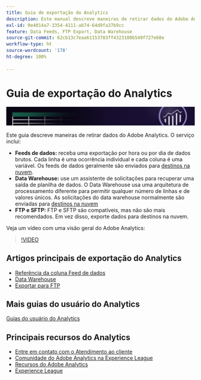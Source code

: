 ```yaml
---
title: Guia de exportação do Analytics
description: Este manual descreve maneiras de retirar dados do Adobe Analytics usando feeds de dados e o Data Warehouse.
exl-id: 0e4014a7-3354-4111-ab74-64d9fa37b9cc
feature: Data Feeds, FTP Export, Data Warehouse
source-git-commit: 62cb13c7eaa61153783ff4323180b549f727e68e
workflow-type: ht
source-wordcount: '178'
ht-degree: 100%

---
```


# Guia de exportação do Analytics

![Banner](../../assets/doc_banner_export.png)

Este guia descreve maneiras de retirar dados do Adobe Analytics. O serviço inclui:

* **Feeds de dados:** receba uma exportação por hora ou por dia de dados brutos. Cada linha é uma ocorrência individual e cada coluna é uma variável. Os feeds de dados geralmente são enviados para [destinos na nuvem](/help/export/analytics-data-feed/create-feed.md).
* **Data Warehouse:** use um assistente de solicitações para recuperar uma saída de planilha de dados. O Data Warehouse usa uma arquitetura de processamento diferente para permitir qualquer número de linhas e de valores únicos. As solicitações do data warehouse normalmente são enviadas para [destinos na nuvem](/help/export/data-warehouse/create-request/dw-request-report-destinations.md)
* **FTP e SFTP:** FTP e SFTP são compatíveis, mas não são mais recomendados. Em vez disso, exporte dados para destinos na nuvem.

Veja um vídeo com uma visão geral do Adobe Analytics:

>[!VIDEO](https://video.tv.adobe.com/v/27429/?quality=12)

## Artigos principais de exportação do Analytics

* [Referência da coluna Feed de dados](/help/export/analytics-data-feed/c-df-contents/datafeeds-reference.md)
* [Data Warehouse](data-warehouse/data-warehouse.md)
* [Exportar para FTP](ftp-and-sftp/ftp-overview.md)

## Mais guias do usuário do Analytics

[Guias do usuário do Analytics](https://experienceleague.adobe.com/docs/analytics.html?lang=pt-BR)

## Principais recursos do Analytics

* [Entre em contato com o Atendimento ao cliente](https://experienceleague.adobe.com/?support-solution=Analytics&amp;lang=pt-BR#support)
* [Comunidade do Adobe Analytics na Experience League](https://experienceleaguecommunities.adobe.com/t5/adobe-analytics/ct-p/adobe-analytics-community?profile.language=pt)
* [Recursos do Adobe Analytics](https://experienceleaguecommunities.adobe.com/t5/adobe-analytics-discussions/adobe-analytics-resources/m-p/276666?profile.language=pt)
* [Experience League](https://experienceleague.adobe.com/pt-br)
